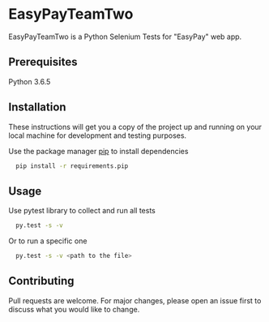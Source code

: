 # EasyPayTeamTwo

EasyPayTeamTwo is a Python Selenium Tests for "EasyPay" web app.

## Prerequisites
Python 3.6.5

## Installation
These instructions will get you a copy of the project up and running on your local machine for development and testing purposes.

Use the package manager [pip](https://pip.pypa.io/en/stable/) to install dependencies

```bash
  pip install -r requirements.pip
```

## Usage

Use pytest library to collect and run all tests
```bash
  py.test -s -v
```
Or to run a specific one

```bash
  py.test -s -v <path to the file>
```

## Contributing
Pull requests are welcome. For major changes, please open an issue first to discuss what you would like to change.

